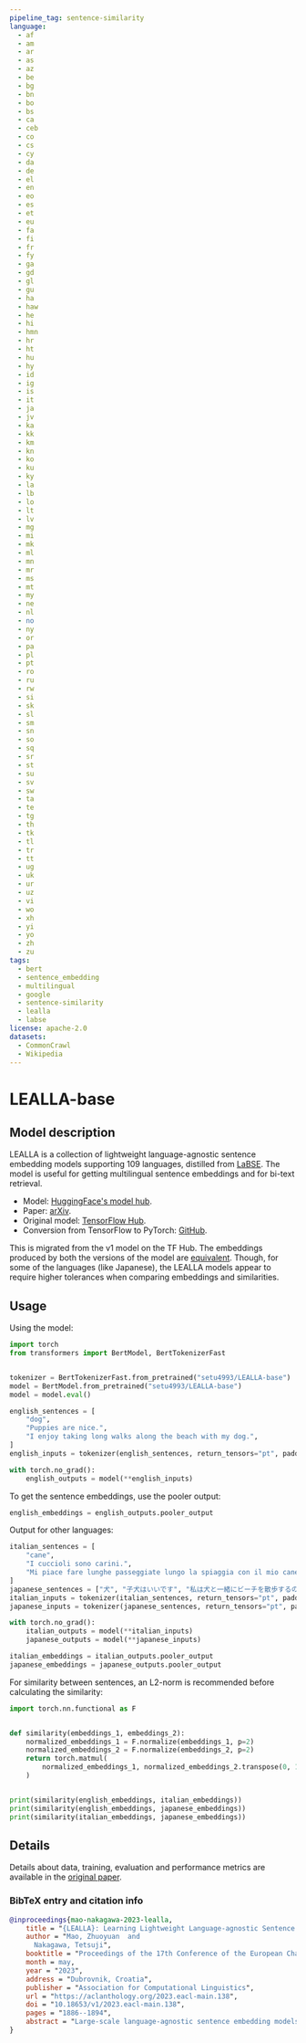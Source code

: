 ```yaml
---
pipeline_tag: sentence-similarity
language:
  - af
  - am
  - ar
  - as
  - az
  - be
  - bg
  - bn
  - bo
  - bs
  - ca
  - ceb
  - co
  - cs
  - cy
  - da
  - de
  - el
  - en
  - eo
  - es
  - et
  - eu
  - fa
  - fi
  - fr
  - fy
  - ga
  - gd
  - gl
  - gu
  - ha
  - haw
  - he
  - hi
  - hmn
  - hr
  - ht
  - hu
  - hy
  - id
  - ig
  - is
  - it
  - ja
  - jv
  - ka
  - kk
  - km
  - kn
  - ko
  - ku
  - ky
  - la
  - lb
  - lo
  - lt
  - lv
  - mg
  - mi
  - mk
  - ml
  - mn
  - mr
  - ms
  - mt
  - my
  - ne
  - nl
  - no
  - ny
  - or
  - pa
  - pl
  - pt
  - ro
  - ru
  - rw
  - si
  - sk
  - sl
  - sm
  - sn
  - so
  - sq
  - sr
  - st
  - su
  - sv
  - sw
  - ta
  - te
  - tg
  - th
  - tk
  - tl
  - tr
  - tt
  - ug
  - uk
  - ur
  - uz
  - vi
  - wo
  - xh
  - yi
  - yo
  - zh
  - zu
tags:
  - bert
  - sentence_embedding
  - multilingual
  - google
  - sentence-similarity
  - lealla
  - labse
license: apache-2.0
datasets:
  - CommonCrawl
  - Wikipedia
---
```


# LEALLA-base

## Model description

LEALLA is a collection of lightweight language-agnostic sentence embedding models supporting 109 languages, distilled from [LaBSE](https://ai.googleblog.com/2020/08/language-agnostic-bert-sentence.html). The model is useful for getting multilingual sentence embeddings and for bi-text retrieval.

- Model: [HuggingFace's model hub](https://huggingface.co/setu4993/LEALLA-base).
- Paper: [arXiv](https://arxiv.org/abs/2302.08387).
- Original model: [TensorFlow Hub](https://tfhub.dev/google/LEALLA/LEALLA-base/1).
- Conversion from TensorFlow to PyTorch: [GitHub](https://github.com/setu4993/convert-labse-tf-pt).

This is migrated from the v1 model on the TF Hub. The embeddings produced by both the versions of the model are [equivalent](https://github.com/setu4993/convert-labse-tf-pt/blob/c0d4fbce789b0709a9664464f032d2e9f5368a86/tests/test_conversion_lealla.py#L31). Though, for some of the languages (like Japanese), the LEALLA models appear to require higher tolerances when comparing embeddings and similarities.

## Usage

Using the model:

```python
import torch
from transformers import BertModel, BertTokenizerFast


tokenizer = BertTokenizerFast.from_pretrained("setu4993/LEALLA-base")
model = BertModel.from_pretrained("setu4993/LEALLA-base")
model = model.eval()

english_sentences = [
    "dog",
    "Puppies are nice.",
    "I enjoy taking long walks along the beach with my dog.",
]
english_inputs = tokenizer(english_sentences, return_tensors="pt", padding=True)

with torch.no_grad():
    english_outputs = model(**english_inputs)
```

To get the sentence embeddings, use the pooler output:

```python
english_embeddings = english_outputs.pooler_output
```

Output for other languages:

```python
italian_sentences = [
    "cane",
    "I cuccioli sono carini.",
    "Mi piace fare lunghe passeggiate lungo la spiaggia con il mio cane.",
]
japanese_sentences = ["犬", "子犬はいいです", "私は犬と一緒にビーチを散歩するのが好きです"]
italian_inputs = tokenizer(italian_sentences, return_tensors="pt", padding=True)
japanese_inputs = tokenizer(japanese_sentences, return_tensors="pt", padding=True)

with torch.no_grad():
    italian_outputs = model(**italian_inputs)
    japanese_outputs = model(**japanese_inputs)

italian_embeddings = italian_outputs.pooler_output
japanese_embeddings = japanese_outputs.pooler_output
```

For similarity between sentences, an L2-norm is recommended before calculating the similarity:

```python
import torch.nn.functional as F


def similarity(embeddings_1, embeddings_2):
    normalized_embeddings_1 = F.normalize(embeddings_1, p=2)
    normalized_embeddings_2 = F.normalize(embeddings_2, p=2)
    return torch.matmul(
        normalized_embeddings_1, normalized_embeddings_2.transpose(0, 1)
    )


print(similarity(english_embeddings, italian_embeddings))
print(similarity(english_embeddings, japanese_embeddings))
print(similarity(italian_embeddings, japanese_embeddings))
```

## Details

Details about data, training, evaluation and performance metrics are available in the [original paper](https://arxiv.org/abs/2302.08387).

### BibTeX entry and citation info

```bibtex
@inproceedings{mao-nakagawa-2023-lealla,
    title = "{LEALLA}: Learning Lightweight Language-agnostic Sentence Embeddings with Knowledge Distillation",
    author = "Mao, Zhuoyuan  and
      Nakagawa, Tetsuji",
    booktitle = "Proceedings of the 17th Conference of the European Chapter of the Association for Computational Linguistics",
    month = may,
    year = "2023",
    address = "Dubrovnik, Croatia",
    publisher = "Association for Computational Linguistics",
    url = "https://aclanthology.org/2023.eacl-main.138",
    doi = "10.18653/v1/2023.eacl-main.138",
    pages = "1886--1894",
    abstract = "Large-scale language-agnostic sentence embedding models such as LaBSE (Feng et al., 2022) obtain state-of-the-art performance for parallel sentence alignment. However, these large-scale models can suffer from inference speed and computation overhead. This study systematically explores learning language-agnostic sentence embeddings with lightweight models. We demonstrate that a thin-deep encoder can construct robust low-dimensional sentence embeddings for 109 languages. With our proposed distillation methods, we achieve further improvements by incorporating knowledge from a teacher model. Empirical results on Tatoeba, United Nations, and BUCC show the effectiveness of our lightweight models. We release our lightweight language-agnostic sentence embedding models LEALLA on TensorFlow Hub.",
}
```
